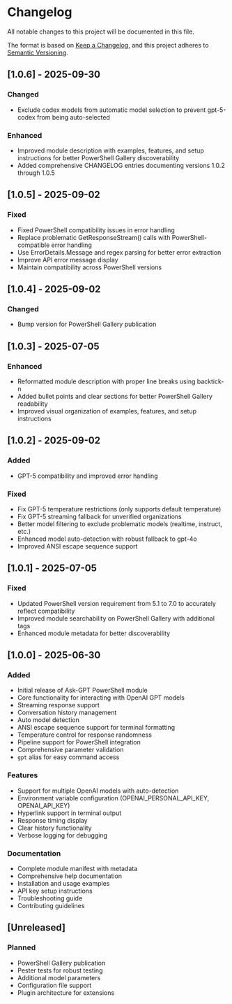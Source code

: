 # Changelog

All notable changes to this project will be documented in this file.

The format is based on [Keep a Changelog](https://keepachangelog.com/en/1.0.0/),
and this project adheres to [Semantic Versioning](https://semver.org/spec/v2.0.0.html).

## [1.0.6] - 2025-09-30

### Changed
- Exclude codex models from automatic model selection to prevent gpt-5-codex from being auto-selected

### Enhanced
- Improved module description with examples, features, and setup instructions for better PowerShell Gallery discoverability
- Added comprehensive CHANGELOG entries documenting versions 1.0.2 through 1.0.5

## [1.0.5] - 2025-09-02

### Fixed
- Fixed PowerShell compatibility issues in error handling
- Replace problematic GetResponseStream() calls with PowerShell-compatible error handling
- Use ErrorDetails.Message and regex parsing for better error extraction
- Improve API error message display
- Maintain compatibility across PowerShell versions

## [1.0.4] - 2025-09-02

### Changed
- Bump version for PowerShell Gallery publication

## [1.0.3] - 2025-07-05

### Enhanced
- Reformatted module description with proper line breaks using backtick-n
- Added bullet points and clear sections for better PowerShell Gallery readability
- Improved visual organization of examples, features, and setup instructions

## [1.0.2] - 2025-09-02

### Added
- GPT-5 compatibility and improved error handling

### Fixed
- Fix GPT-5 temperature restrictions (only supports default temperature)
- Fix GPT-5 streaming fallback for unverified organizations
- Better model filtering to exclude problematic models (realtime, instruct, etc.)
- Enhanced model auto-detection with robust fallback to gpt-4o
- Improved ANSI escape sequence support

## [1.0.1] - 2025-07-05

### Fixed
- Updated PowerShell version requirement from 5.1 to 7.0 to accurately reflect compatibility
- Improved module searchability on PowerShell Gallery with additional tags
- Enhanced module metadata for better discoverability

## [1.0.0] - 2025-06-30

### Added
- Initial release of Ask-GPT PowerShell module
- Core functionality for interacting with OpenAI GPT models
- Streaming response support
- Conversation history management
- Auto model detection
- ANSI escape sequence support for terminal formatting
- Temperature control for response randomness
- Pipeline support for PowerShell integration
- Comprehensive parameter validation
- `gpt` alias for easy command access

### Features
- Support for multiple OpenAI models with auto-detection
- Environment variable configuration (OPENAI_PERSONAL_API_KEY, OPENAI_API_KEY)
- Hyperlink support in terminal output
- Response timing display
- Clear history functionality
- Verbose logging for debugging

### Documentation
- Complete module manifest with metadata
- Comprehensive help documentation
- Installation and usage examples
- API key setup instructions
- Troubleshooting guide
- Contributing guidelines

## [Unreleased]

### Planned
- PowerShell Gallery publication
- Pester tests for robust testing
- Additional model parameters
- Configuration file support
- Plugin architecture for extensions

